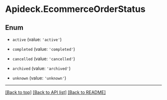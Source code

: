 # Apideck.EcommerceOrderStatus

## Enum


* `active` (value: `'active'`)

* `completed` (value: `'completed'`)

* `cancelled` (value: `'cancelled'`)

* `archived` (value: `'archived'`)

* `unknown` (value: `'unknown'`)


---

[[Back to top]](#) [[Back to API list]](../../../../README.md#documentation-for-api-endpoints) [[Back to README]](../../../../README.md)


